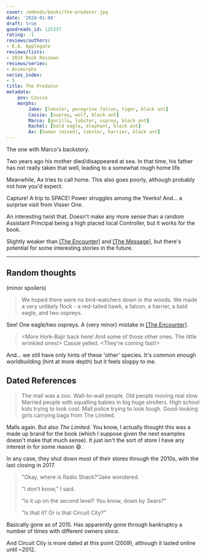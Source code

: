 ```yaml
---
cover: /embeds/books/the-predator.jpg
date: '2024-01-08'
draft: true
goodreads_id: 125337
rating: -1
reviews/authors:
- K.A. Applegate
reviews/lists:
- 2024 Book Reviews
reviews/series:
- Animorphs
series_index:
- 5
title: The Predator
metadata:
    pov: Cassie
    morphs:
        Jake: [lobster, peregrine falcon, tiger, black ant]
        Cassie: [osprey, wolf, black ant]
        Marco: [gorilla, lobster, osprey, black ant]
        Rachel: [bald eagle, elephant, black ant]
        Ax: [human (mixed), lobster, harrier, black ant]
---
```

The one with Marco's backstory. 

Two years ago his mother died/disappeared at sea. In that time, his father has not really taken that well, leading to a somewhat rough home life. 

Meanwhile, Ax tries to call home. This also goes poorly, although probably not how you'd expect. 

Capture! A trip to SPACE! Power struggles among the Yeerks! And... a surprise visit from Visser One. 

An interesting twist that. Doesn't make any more sense than a random Assistant Principal being a high placed local Controller, but it works for the book. 

Slightly weaker than [[The Encounter]]() and [[The Message]](), but there's potential for some interesting stories in the future. 

<!--more-->

- - - 

## Random thoughts

(minor spoilers)

> We hoped there were no bird-watchers down in the woods. We made a very unlikely flock - a red-tailed hawk, a falcon, a harrier, a bald eagle, and two ospreys.

See! One eagle/two ospreys. A (very minor) mistake in [[The Encounter]]().

> <More Hork-Bajir back here! And some of those other ones. The little wrinkled ones!> Cassie yelled. <They're coming fast!>

And... we still have only hints of these 'other' species. It's common enough worldbuilding (hint at more depth) but it feels sloppy to me. 

## Dated References

> The mall was a zoo. Wall-to-wall people. Old people moving real slow. Married people with squalling babies in big huge strollers. High school kids trying to look cool. Mall police trying to look tough. Good-looking girls carrying bags from The Limited.

Malls again. But also *The Limited*. You know, I actually thought this was a made up brand for the book (which I suppose given the next examples doesn't make that much sense). It just isn't the sort of store I have any interest in for some reason :smile:. 

In any case, they shut down most of their stores through the 2010s, with the last closing in 2017. 

> "Okay, where is Radio Shack?"Jake wondered.
> 
> "I don't know," I said.
> 
> "Is it up on the second level? You know, down by Sears?"
> 
> "Is that it? Or is that Circuit City?"

Basically gone as of 2015. Has apparently gone through bankruptcy a number of times with different owners since. 

And Circuit City is more dated at this point (2009), although it lasted online until ~2012. 